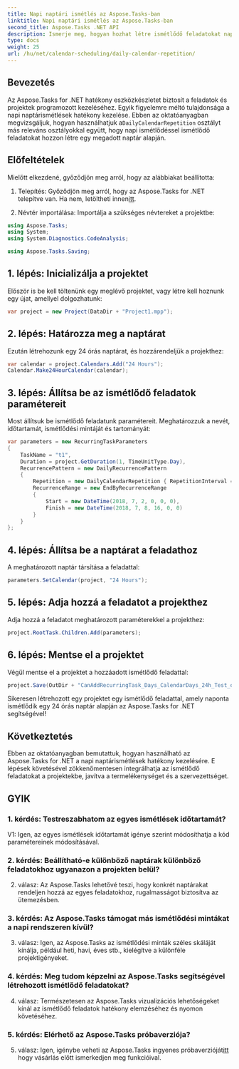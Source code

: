 ```yaml
---
title: Napi naptári ismétlés az Aspose.Tasks-ban
linktitle: Napi naptári ismétlés az Aspose.Tasks-ban
second_title: Aspose.Tasks .NET API
description: Ismerje meg, hogyan hozhat létre ismétlődő feladatokat napi naptárismétléssel az Aspose.Tasks for .NET alkalmazásban. Fokozatmentesen fokozza a projektmenedzsment hatékonyságát.
type: docs
weight: 25
url: /hu/net/calendar-scheduling/daily-calendar-repetition/
---
```

## Bevezetés

 Az Aspose.Tasks for .NET hatékony eszközkészletet biztosít a feladatok és projektek programozott kezeléséhez. Egyik figyelemre méltó tulajdonsága a napi naptárismétlések hatékony kezelése. Ebben az oktatóanyagban megvizsgáljuk, hogyan használhatjuk a`DailyCalendarRepetition` osztályt más releváns osztályokkal együtt, hogy napi ismétlődéssel ismétlődő feladatokat hozzon létre egy megadott naptár alapján.

## Előfeltételek

Mielőtt elkezdené, győződjön meg arról, hogy az alábbiakat beállította:

1.  Telepítés: Győződjön meg arról, hogy az Aspose.Tasks for .NET telepítve van. Ha nem, letöltheti innen[itt](https://releases.aspose.com/tasks/net/).

2. Névtér importálása: Importálja a szükséges névtereket a projektbe:

```csharp
using Aspose.Tasks;
using System;
using System.Diagnostics.CodeAnalysis;

using Aspose.Tasks.Saving;

```

## 1. lépés: Inicializálja a projektet

Először is be kell töltenünk egy meglévő projektet, vagy létre kell hoznunk egy újat, amellyel dolgozhatunk:

```csharp
var project = new Project(DataDir + "Project1.mpp");
```

## 2. lépés: Határozza meg a naptárat

Ezután létrehozunk egy 24 órás naptárat, és hozzárendeljük a projekthez:

```csharp
var calendar = project.Calendars.Add("24 Hours");
Calendar.Make24HourCalendar(calendar);
```

## 3. lépés: Állítsa be az ismétlődő feladatok paramétereit

Most állítsuk be ismétlődő feladatunk paramétereit. Meghatározzuk a nevét, időtartamát, ismétlődési mintáját és tartományát:

```csharp
var parameters = new RecurringTaskParameters
{
    TaskName = "t1",
    Duration = project.GetDuration(1, TimeUnitType.Day),
    RecurrencePattern = new DailyRecurrencePattern
    {
        Repetition = new DailyCalendarRepetition { RepetitionInterval = 1 },
        RecurrenceRange = new EndByRecurrenceRange
        {
            Start = new DateTime(2018, 7, 2, 0, 0, 0),
            Finish = new DateTime(2018, 7, 8, 16, 0, 0)
        }
    }
};
```

## 4. lépés: Állítsa be a naptárat a feladathoz

A meghatározott naptár társítása a feladattal:

```csharp
parameters.SetCalendar(project, "24 Hours");
```

## 5. lépés: Adja hozzá a feladatot a projekthez

Adja hozzá a feladatot meghatározott paraméterekkel a projekthez:

```csharp
project.RootTask.Children.Add(parameters);
```

## 6. lépés: Mentse el a projektet

Végül mentse el a projektet a hozzáadott ismétlődő feladattal:

```csharp
project.Save(OutDir + "CanAddRecurringTask_Days_CalendarDays_24h_Test_out.mpp", SaveFileFormat.Mpp);
```

Sikeresen létrehozott egy projektet egy ismétlődő feladattal, amely naponta ismétlődik egy 24 órás naptár alapján az Aspose.Tasks for .NET segítségével!

## Következtetés

Ebben az oktatóanyagban bemutattuk, hogyan használható az Aspose.Tasks for .NET a napi naptárismétlések hatékony kezelésére. E lépések követésével zökkenőmentesen integrálhatja az ismétlődő feladatokat a projektekbe, javítva a termelékenységet és a szervezettséget.

## GYIK

### 1. kérdés: Testreszabhatom az egyes ismétlések időtartamát?

V1: Igen, az egyes ismétlések időtartamát igénye szerint módosíthatja a kód paramétereinek módosításával.

### 2. kérdés: Beállítható-e különböző naptárak különböző feladatokhoz ugyanazon a projekten belül?

2. válasz: Az Aspose.Tasks lehetővé teszi, hogy konkrét naptárakat rendeljen hozzá az egyes feladatokhoz, rugalmasságot biztosítva az ütemezésben.

### 3. kérdés: Az Aspose.Tasks támogat más ismétlődési mintákat a napi rendszeren kívül?

3. válasz: Igen, az Aspose.Tasks az ismétlődési minták széles skáláját kínálja, például heti, havi, éves stb., kielégítve a különféle projektigényeket.

### 4. kérdés: Meg tudom képzelni az Aspose.Tasks segítségével létrehozott ismétlődő feladatokat?

4. válasz: Természetesen az Aspose.Tasks vizualizációs lehetőségeket kínál az ismétlődő feladatok hatékony elemzéséhez és nyomon követéséhez.

### 5. kérdés: Elérhető az Aspose.Tasks próbaverziója?

 5. válasz: Igen, igénybe veheti az Aspose.Tasks ingyenes próbaverzióját[itt](https://releases.aspose.com/) hogy vásárlás előtt ismerkedjen meg funkcióival.
